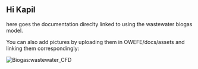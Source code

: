 ## Hi Kapil

here goes the documentation direclty linked to using the wastewater biogas model. 

You can also add pictures by uploading them in OWEFE/docs/assets and linking them correspondingly:

![Biogas:wastewater_CFD](https://rl-institut.github.io/OWEFE/docs/assets/biogas_wastewater_CFD.png)


